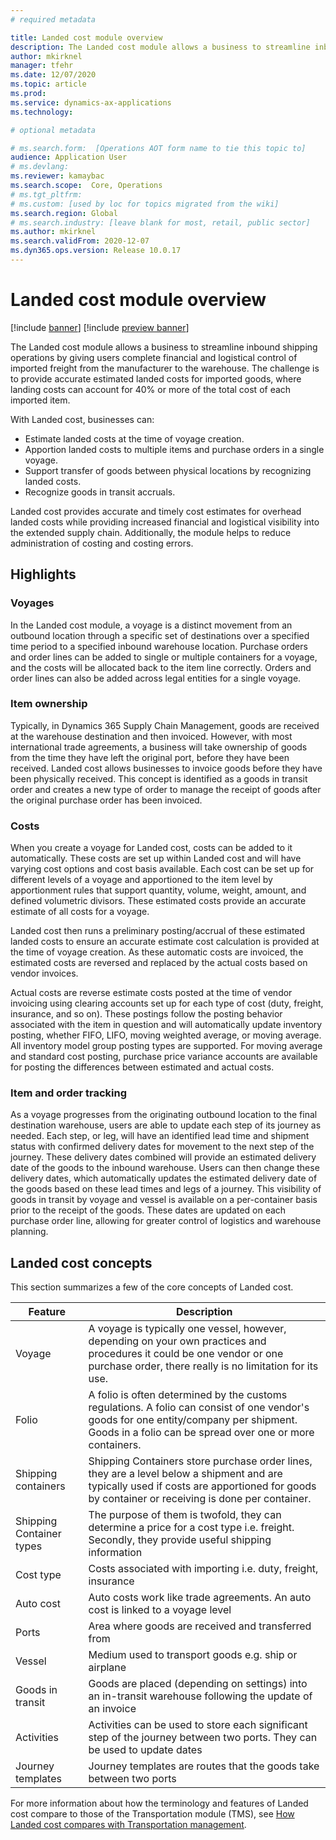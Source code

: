 ```yaml
---
# required metadata

title: Landed cost module overview
description: The Landed cost module allows a business to streamline inbound shipping operations by giving users complete financial and logistical control of imported freight from the manufacturer to the warehouse.
author: mkirknel
manager: tfehr
ms.date: 12/07/2020
ms.topic: article
ms.prod: 
ms.service: dynamics-ax-applications
ms.technology: 

# optional metadata

# ms.search.form:  [Operations AOT form name to tie this topic to]
audience: Application User
# ms.devlang: 
ms.reviewer: kamaybac
ms.search.scope:  Core, Operations
# ms.tgt_pltfrm: 
# ms.custom: [used by loc for topics migrated from the wiki]
ms.search.region: Global
# ms.search.industry: [leave blank for most, retail, public sector]
ms.author: mkirknel
ms.search.validFrom: 2020-12-07
ms.dyn365.ops.version: Release 10.0.17
---
```


# Landed cost module overview

[!include [banner](../includes/banner.md)]
[!include [preview banner](../includes/preview-banner.md)]

The Landed cost module allows a business to streamline inbound shipping operations by giving users complete financial and logistical control of imported freight from the manufacturer to the warehouse. The challenge is to provide accurate estimated landed costs for imported goods, where landing costs can account for 40% or more of the total cost of each imported item.

With Landed cost, businesses can:

- Estimate landed costs at the time of voyage creation.
- Apportion landed costs to multiple items and purchase orders in a single voyage.
- Support transfer of goods between physical locations by recognizing landed costs.
- Recognize goods in transit accruals.

Landed cost provides accurate and timely cost estimates for overhead landed costs while providing increased financial and logistical visibility into the extended supply chain. Additionally, the module helps to reduce administration of costing and costing errors.

## Highlights

### Voyages

In the Landed cost module, a voyage is a distinct movement from an outbound location through a specific set of destinations over a specified time period to a specified inbound warehouse location. Purchase orders and order lines can be added to single or multiple containers for a voyage, and the costs will be allocated back to the item line correctly. Orders and order lines can also be added across legal entities for a single voyage.

### Item ownership

Typically, in Dynamics 365 Supply Chain Management, goods are received at the warehouse destination and then invoiced. However, with most international trade agreements, a business will take ownership of goods from the time they have left the original port, before they have been received. Landed cost allows businesses to invoice goods before they have been physically received. This concept is identified as a goods in transit order and creates a new type of order to manage the receipt of goods after the original purchase order has been invoiced.

### Costs

When you create a voyage for Landed cost, costs can be added to it automatically. These costs are set up within Landed cost and will have varying cost options and cost basis available. Each cost can be set up for different levels of a voyage and apportioned to the item level by apportionment rules that support quantity, volume, weight, amount, and defined volumetric divisors. These estimated costs provide an accurate estimate of all costs for a voyage.

Landed cost then runs a preliminary posting/accrual of these estimated landed costs to ensure an accurate estimate cost calculation is provided at the time of voyage creation. As these automatic costs are invoiced, the estimated costs are reversed and replaced by the actual costs based on vendor invoices.

Actual costs are reverse estimate costs posted at the time of vendor invoicing using clearing accounts set up for each type of cost (duty, freight, insurance, and so on). These postings follow the posting behavior associated with the item in question and will automatically update inventory posting, whether FIFO, LIFO, moving weighted average, or moving average. All inventory model group posting types are supported. For moving average and standard cost posting, purchase price variance accounts are available for posting the differences between estimated and actual costs.

### Item and order tracking

As a voyage progresses from the originating outbound location to the final destination warehouse, users are able to update each step of its journey as needed. Each step, or leg, will have an identified lead time and shipment status with confirmed delivery dates for movement to the next step of the journey. These delivery dates combined will provide an estimated delivery date of the goods to the inbound warehouse. Users can then change these delivery dates, which automatically updates the estimated delivery date of the goods based on these lead times and legs of a journey. This visibility of goods in transit by voyage and vessel is available on a per-container basis prior to the receipt of the goods. These dates are updated on each purchase order line, allowing for greater control of logistics and warehouse planning.

## Landed cost concepts

This section summarizes a few of the core concepts of Landed cost.

| **Feature** | **Description** |
| --- | --- |
| Voyage | A voyage is typically one vessel, however, depending on your own practices and procedures it could be one vendor or one purchase order, there really is no limitation for its use. |
| Folio | A folio is often determined by the customs regulations. A folio can consist of one vendor&#39;s goods for one entity/company per shipment. Goods in a folio can be spread over one or more containers. |
| Shipping containers | Shipping Containers store purchase order lines, they are a level below a shipment and are typically used if costs are apportioned for goods by container or receiving is done per container. |
| Shipping Container types | The purpose of them is twofold, they can determine a price for a cost type i.e. freight. Secondly, they provide useful shipping information |
| Cost type | Costs associated with importing i.e. duty, freight, insurance |
| Auto cost | Auto costs work like trade agreements. An auto cost is linked to a voyage level |
| Ports | Area where goods are received and transferred from |
| Vessel | Medium used to transport goods e.g. ship or airplane |
| Goods in transit | Goods are placed (depending on settings) into an in-transit warehouse following the update of an invoice |
| Activities | Activities can be used to store each significant step of the journey between two ports. They can be used to update dates |
| Journey templates | Journey templates are routes that the goods take between two ports |

For more information about how the terminology and features of Landed cost compare to those of the Transportation module (TMS), see [How Landed cost compares with Transportation management](landed-cost-vs-tms.md).